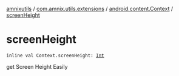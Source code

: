 [amnixutils](../../index.md) / [com.amnix.utils.extensions](../index.md) / [android.content.Context](index.md) / [screenHeight](./screen-height.md)

# screenHeight

`inline val Context.screenHeight: `[`Int`](https://kotlinlang.org/api/latest/jvm/stdlib/kotlin/-int/index.html)

get Screen Height Easily

